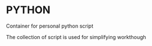 # PYTHON
Container for personal python script

The collection of script is used for simplifying workthough
